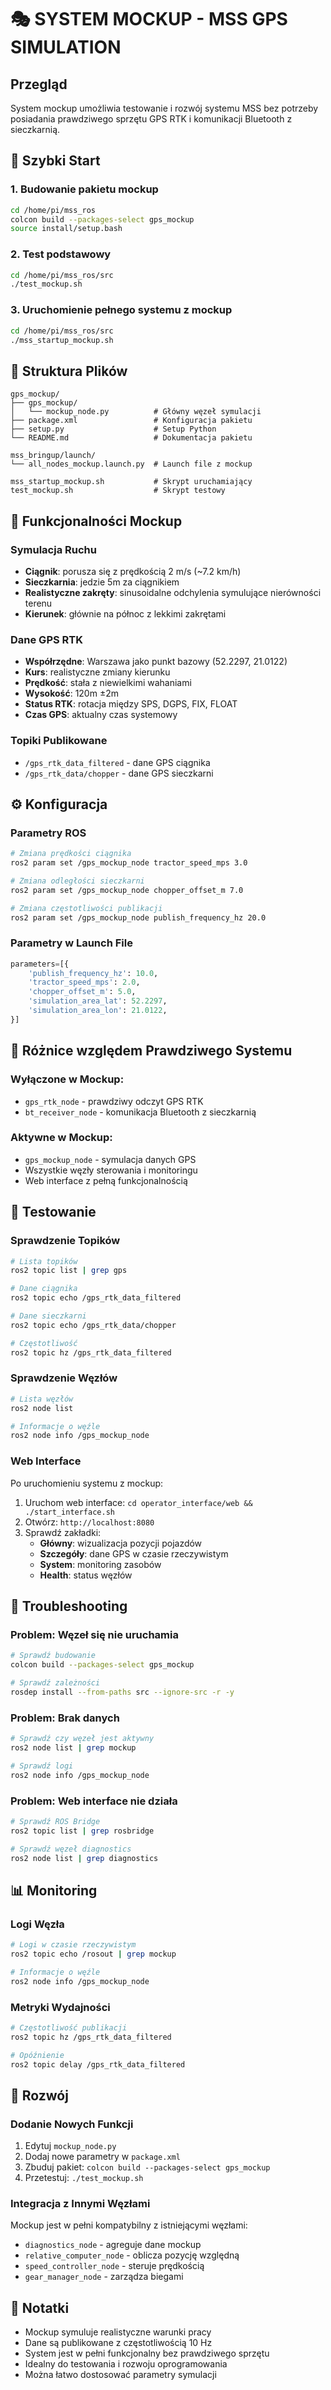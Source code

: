 # 🎭 SYSTEM MOCKUP - MSS GPS SIMULATION

## Przegląd

System mockup umożliwia testowanie i rozwój systemu MSS bez potrzeby posiadania prawdziwego sprzętu GPS RTK i komunikacji Bluetooth z sieczkarnią.

## 🚀 Szybki Start

### 1. Budowanie pakietu mockup
```bash
cd /home/pi/mss_ros
colcon build --packages-select gps_mockup
source install/setup.bash
```

### 2. Test podstawowy
```bash
cd /home/pi/mss_ros/src
./test_mockup.sh
```

### 3. Uruchomienie pełnego systemu z mockup
```bash
cd /home/pi/mss_ros/src
./mss_startup_mockup.sh
```

## 📁 Struktura Plików

```
gps_mockup/
├── gps_mockup/
│   └── mockup_node.py          # Główny węzeł symulacji
├── package.xml                 # Konfiguracja pakietu
├── setup.py                    # Setup Python
└── README.md                   # Dokumentacja pakietu

mss_bringup/launch/
└── all_nodes_mockup.launch.py  # Launch file z mockup

mss_startup_mockup.sh           # Skrypt uruchamiający
test_mockup.sh                  # Skrypt testowy
```

## 🎯 Funkcjonalności Mockup

### Symulacja Ruchu
- **Ciągnik**: porusza się z prędkością 2 m/s (~7.2 km/h)
- **Sieczkarnia**: jedzie 5m za ciągnikiem
- **Realistyczne zakręty**: sinusoidalne odchylenia symulujące nierówności terenu
- **Kierunek**: głównie na północ z lekkimi zakrętami

### Dane GPS RTK
- **Współrzędne**: Warszawa jako punkt bazowy (52.2297, 21.0122)
- **Kurs**: realistyczne zmiany kierunku
- **Prędkość**: stała z niewielkimi wahaniami
- **Wysokość**: 120m ±2m
- **Status RTK**: rotacja między SPS, DGPS, FIX, FLOAT
- **Czas GPS**: aktualny czas systemowy

### Topiki Publikowane
- `/gps_rtk_data_filtered` - dane GPS ciągnika
- `/gps_rtk_data/chopper` - dane GPS sieczkarni

## ⚙️ Konfiguracja

### Parametry ROS
```bash
# Zmiana prędkości ciągnika
ros2 param set /gps_mockup_node tractor_speed_mps 3.0

# Zmiana odległości sieczkarni
ros2 param set /gps_mockup_node chopper_offset_m 7.0

# Zmiana częstotliwości publikacji
ros2 param set /gps_mockup_node publish_frequency_hz 20.0
```

### Parametry w Launch File
```python
parameters=[{
    'publish_frequency_hz': 10.0,
    'tractor_speed_mps': 2.0,
    'chopper_offset_m': 5.0,
    'simulation_area_lat': 52.2297,
    'simulation_area_lon': 21.0122,
}]
```

## 🔄 Różnice względem Prawdziwego Systemu

### Wyłączone w Mockup:
- `gps_rtk_node` - prawdziwy odczyt GPS RTK
- `bt_receiver_node` - komunikacja Bluetooth z sieczkarnią

### Aktywne w Mockup:
- `gps_mockup_node` - symulacja danych GPS
- Wszystkie węzły sterowania i monitoringu
- Web interface z pełną funkcjonalnością

## 🧪 Testowanie

### Sprawdzenie Topików
```bash
# Lista topików
ros2 topic list | grep gps

# Dane ciągnika
ros2 topic echo /gps_rtk_data_filtered

# Dane sieczkarni  
ros2 topic echo /gps_rtk_data/chopper

# Częstotliwość
ros2 topic hz /gps_rtk_data_filtered
```

### Sprawdzenie Węzłów
```bash
# Lista węzłów
ros2 node list

# Informacje o węźle
ros2 node info /gps_mockup_node
```

### Web Interface
Po uruchomieniu systemu z mockup:
1. Uruchom web interface: `cd operator_interface/web && ./start_interface.sh`
2. Otwórz: `http://localhost:8080`
3. Sprawdź zakładki:
   - **Główny**: wizualizacja pozycji pojazdów
   - **Szczegóły**: dane GPS w czasie rzeczywistym
   - **System**: monitoring zasobów
   - **Health**: status węzłów

## 🐛 Troubleshooting

### Problem: Węzeł się nie uruchamia
```bash
# Sprawdź budowanie
colcon build --packages-select gps_mockup

# Sprawdź zależności
rosdep install --from-paths src --ignore-src -r -y
```

### Problem: Brak danych
```bash
# Sprawdź czy węzeł jest aktywny
ros2 node list | grep mockup

# Sprawdź logi
ros2 node info /gps_mockup_node
```

### Problem: Web interface nie działa
```bash
# Sprawdź ROS Bridge
ros2 topic list | grep rosbridge

# Sprawdź węzeł diagnostics
ros2 node list | grep diagnostics
```

## 📊 Monitoring

### Logi Węzła
```bash
# Logi w czasie rzeczywistym
ros2 topic echo /rosout | grep mockup

# Informacje o węźle
ros2 node info /gps_mockup_node
```

### Metryki Wydajności
```bash
# Częstotliwość publikacji
ros2 topic hz /gps_rtk_data_filtered

# Opóźnienie
ros2 topic delay /gps_rtk_data_filtered
```

## 🔧 Rozwój

### Dodanie Nowych Funkcji
1. Edytuj `mockup_node.py`
2. Dodaj nowe parametry w `package.xml`
3. Zbuduj pakiet: `colcon build --packages-select gps_mockup`
4. Przetestuj: `./test_mockup.sh`

### Integracja z Innymi Węzłami
Mockup jest w pełni kompatybilny z istniejącymi węzłami:
- `diagnostics_node` - agreguje dane mockup
- `relative_computer_node` - oblicza pozycję względną
- `speed_controller_node` - steruje prędkością
- `gear_manager_node` - zarządza biegami

## 📝 Notatki

- Mockup symuluje realistyczne warunki pracy
- Dane są publikowane z częstotliwością 10 Hz
- System jest w pełni funkcjonalny bez prawdziwego sprzętu
- Idealny do testowania i rozwoju oprogramowania
- Można łatwo dostosować parametry symulacji
